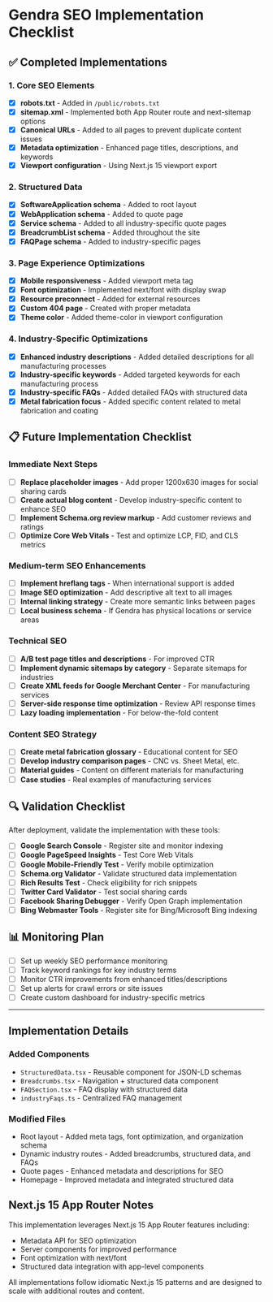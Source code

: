 # Gendra SEO Implementation Checklist

## ✅ Completed Implementations

### 1. Core SEO Elements
- [x] **robots.txt** - Added in `/public/robots.txt`
- [x] **sitemap.xml** - Implemented both App Router route and next-sitemap options
- [x] **Canonical URLs** - Added to all pages to prevent duplicate content issues
- [x] **Metadata optimization** - Enhanced page titles, descriptions, and keywords
- [x] **Viewport configuration** - Using Next.js 15 viewport export

### 2. Structured Data
- [x] **SoftwareApplication schema** - Added to root layout
- [x] **WebApplication schema** - Added to quote page
- [x] **Service schema** - Added to all industry-specific quote pages
- [x] **BreadcrumbList schema** - Added throughout the site
- [x] **FAQPage schema** - Added to industry-specific pages

### 3. Page Experience Optimizations
- [x] **Mobile responsiveness** - Added viewport meta tag
- [x] **Font optimization** - Implemented next/font with display swap
- [x] **Resource preconnect** - Added for external resources
- [x] **Custom 404 page** - Created with proper metadata
- [x] **Theme color** - Added theme-color in viewport configuration

### 4. Industry-Specific Optimizations
- [x] **Enhanced industry descriptions** - Added detailed descriptions for all manufacturing processes
- [x] **Industry-specific keywords** - Added targeted keywords for each manufacturing process
- [x] **Industry-specific FAQs** - Added detailed FAQs with structured data
- [x] **Metal fabrication focus** - Added specific content related to metal fabrication and coating

## 📋 Future Implementation Checklist

### Immediate Next Steps
- [ ] **Replace placeholder images** - Add proper 1200x630 images for social sharing cards
- [ ] **Create actual blog content** - Develop industry-specific content to enhance SEO
- [ ] **Implement Schema.org review markup** - Add customer reviews and ratings
- [ ] **Optimize Core Web Vitals** - Test and optimize LCP, FID, and CLS metrics

### Medium-term SEO Enhancements
- [ ] **Implement hreflang tags** - When international support is added
- [ ] **Image SEO optimization** - Add descriptive alt text to all images
- [ ] **Internal linking strategy** - Create more semantic links between pages
- [ ] **Local business schema** - If Gendra has physical locations or service areas

### Technical SEO
- [ ] **A/B test page titles and descriptions** - For improved CTR
- [ ] **Implement dynamic sitemaps by category** - Separate sitemaps for industries
- [ ] **Create XML feeds for Google Merchant Center** - For manufacturing services
- [ ] **Server-side response time optimization** - Review API response times
- [ ] **Lazy loading implementation** - For below-the-fold content

### Content SEO Strategy
- [ ] **Create metal fabrication glossary** - Educational content for SEO
- [ ] **Develop industry comparison pages** - CNC vs. Sheet Metal, etc.
- [ ] **Material guides** - Content on different materials for manufacturing
- [ ] **Case studies** - Real examples of manufacturing services

## 🔍 Validation Checklist

After deployment, validate the implementation with these tools:

- [ ] **Google Search Console** - Register site and monitor indexing
- [ ] **Google PageSpeed Insights** - Test Core Web Vitals
- [ ] **Google Mobile-Friendly Test** - Verify mobile optimization
- [ ] **Schema.org Validator** - Validate structured data implementation
- [ ] **Rich Results Test** - Check eligibility for rich snippets
- [ ] **Twitter Card Validator** - Test social sharing cards
- [ ] **Facebook Sharing Debugger** - Verify Open Graph implementation
- [ ] **Bing Webmaster Tools** - Register site for Bing/Microsoft Bing indexing

## 📊 Monitoring Plan

- [ ] Set up weekly SEO performance monitoring
- [ ] Track keyword rankings for key industry terms
- [ ] Monitor CTR improvements from enhanced titles/descriptions
- [ ] Set up alerts for crawl errors or site issues
- [ ] Create custom dashboard for industry-specific metrics

---

## Implementation Details

### Added Components
- `StructuredData.tsx` - Reusable component for JSON-LD schemas
- `Breadcrumbs.tsx` - Navigation + structured data component
- `FAQSection.tsx` - FAQ display with structured data
- `industryFaqs.ts` - Centralized FAQ management

### Modified Files
- Root layout - Added meta tags, font optimization, and organization schema
- Dynamic industry routes - Added breadcrumbs, structured data, and FAQs
- Quote pages - Enhanced metadata and descriptions for SEO
- Homepage - Improved metadata and integrated structured data

## Next.js 15 App Router Notes

This implementation leverages Next.js 15 App Router features including:
- Metadata API for SEO optimization
- Server components for improved performance
- Font optimization with next/font
- Structured data integration with app-level components

All implementations follow idiomatic Next.js 15 patterns and are designed to scale with additional routes and content. 